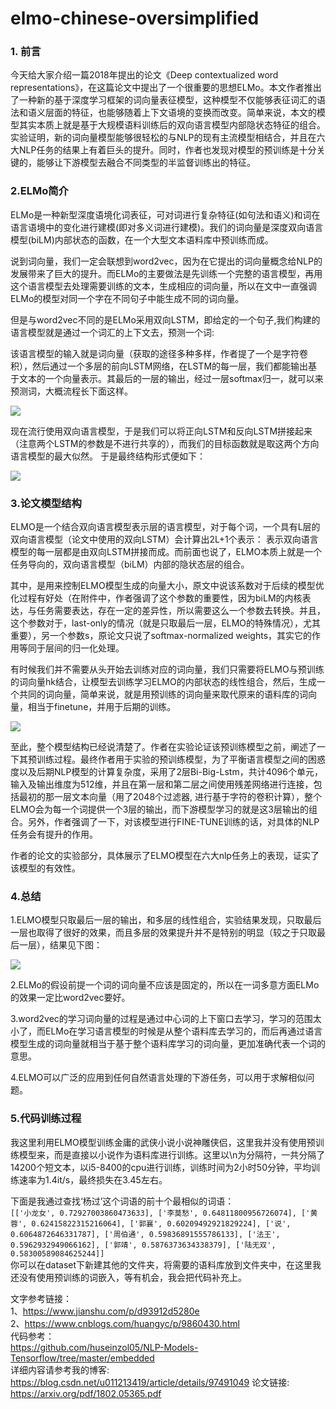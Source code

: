 # elmo-chinese-oversimplified

### 1. 前言
今天给大家介绍一篇2018年提出的论文《Deep contextualized word representations》，在这篇论文中提出了一个很重要的思想ELMo。本文作者推出了一种新的基于深度学习框架的词向量表征模型，这种模型不仅能够表征词汇的语法和语义层面的特征，也能够随着上下文语境的变换而改变。简单来说，本文的模型其实本质上就是基于大规模语料训练后的双向语言模型内部隐状态特征的组合。实验证明，新的词向量模型能够很轻松的与NLP的现有主流模型相结合，并且在六大NLP任务的结果上有着巨头的提升。同时，作者也发现对模型的预训练是十分关键的，能够让下游模型去融合不同类型的半监督训练出的特征。

### 2.ELMo简介
ELMo是一种新型深度语境化词表征，可对词进行复杂特征(如句法和语义)和词在语言语境中的变化进行建模(即对多义词进行建模)。我们的词向量是深度双向语言模型(biLM)内部状态的函数，在一个大型文本语料库中预训练而成。

说到词向量，我们一定会联想到word2vec，因为在它提出的词向量概念给NLP的发展带来了巨大的提升。而ELMo的主要做法是先训练一个完整的语言模型，再用这个语言模型去处理需要训练的文本，生成相应的词向量，所以在文中一直强调ELMo的模型对同一个字在不同句子中能生成不同的词向量。

但是与word2vec不同的是ELMo采用双向LSTM，即给定的一个句子,我们构建的语言模型就是通过一个词汇的上下文去，预测一个词:

该语言模型的输入就是词向量（获取的途径多种多样，作者提了一个是字符卷积），然后通过一个多层的前向LSTM网络，在LSTM的每一层，我们都能输出基于文本的一个向量表示。其最后的一层的输出，经过一层softmax归一，就可以来预测词，大概流程长下面这样。

![](https://github.com/RundongChou/elmo-chinese-oversimplified/blob/master/images/0001.webp)

现在流行使用双向语言模型，于是我们可以将正向LSTM和反向LSTM拼接起来（注意两个LSTM的参数是不进行共享的），而我们的目标函数就是取这两个方向语言模型的最大似然。
于是最终结构形式便如下：

![](https://github.com/RundongChou/elmo-chinese-oversimplified/blob/master/images/0002.webp)

### 3.论文模型结构
ELMO是一个结合双向语言模型表示层的语言模型，对于每个词，一个具有L层的双向语言模型（论文中使用的双向LSTM）会计算出2L+1个表示：
表示双向语言模型的每一层都是由双向LSTM拼接而成。而前面也说了，ELMO本质上就是一个任务导向的，双向语言模型（biLM）内部的隐状态层的组合。

其中，是用来控制ELMO模型生成的向量大小，原文中说该系数对于后续的模型优化过程有好处（在附件中，作者强调了这个参数的重要性，因为biLM的内核表达，与任务需要表达，存在一定的差异性，所以需要这么一个参数去转换。并且，这个参数对于，last-only的情况（就是只取最后一层，ELMO的特殊情况），尤其重要），另一个参数s，原论文只说了softmax-normalized weights，其实它的作用等同于层间的归一化处理。

有时候我们并不需要从头开始去训练对应的词向量，我们只需要将ELMO与预训练的词向量hk结合，让模型去训练学习ELMO的内部状态的线性组合，然后，生成一个共同的词向量，简单来说，就是用预训练的词向量来取代原来的语料库的词向量，相当于finetune，并用于后期的训练。

![](https://github.com/RundongChou/elmo-chinese-oversimplified/blob/master/images/0003.webp)

至此，整个模型结构已经说清楚了。作者在实验论证该预训练模型之前，阐述了一下其预训练过程。最终作者用于实验的预训练模型，为了平衡语言模型之间的困惑度以及后期NLP模型的计算复杂度，采用了2层Bi-Big-Lstm，共计4096个单元，输入及输出维度为512维，并且在第一层和第二层之间使用残差网络进行连接，包括最初的那一层文本向量（用了2048个过滤器, 进行基于字符的卷积计算），整个ELMO会为每一个词提供一个3层的输出，而下游模型学习的就是这3层输出的组合。另外，作者强调了一下，对该模型进行FINE-TUNE训练的话，对具体的NLP任务会有提升的作用。

作者的论文的实验部分，具体展示了ELMO模型在六大nlp任务上的表现，证实了该模型的有效性。

### 4.总结
1.ELMO模型只取最后一层的输出，和多层的线性组合，实验结果发现，只取最后一层也取得了很好的效果，而且多层的效果提升并不是特别的明显（较之于只取最后一层），结果见下图：

![](https://github.com/RundongChou/elmo-chinese-oversimplified/blob/master/images/0004.webp)

2.ELMo的假设前提一个词的词向量不应该是固定的，所以在一词多意方面ELMo的效果一定比word2vec要好。

3.word2vec的学习词向量的过程是通过中心词的上下窗口去学习，学习的范围太小了，而ELMo在学习语言模型的时候是从整个语料库去学习的，而后再通过语言模型生成的词向量就相当于基于整个语料库学习的词向量，更加准确代表一个词的意思。

4.ELMO可以广泛的应用到任何自然语言处理的下游任务，可以用于求解相似问题。

### 5.代码训练过程

我这里利用ELMO模型训练金庸的武侠小说小说神雕侠侣，这里我并没有使用预训练模型来，而是直接以小说作为语料库进行训练。这里以\n为分隔符，一共分隔了14200个短文本，以i5-8400的cpu进行训练，训练时间为2小时50分钟，平均训练速率为1.4it/s，最终损失在3.45左右。

下面是我通过查找‘杨过’这个词语的前十个最相似的词语：<br>
`
[['小龙女', 0.72927003860473633],
 ['李莫愁', 0.64811800956726074],
 ['黄蓉', 0.62415822315216064],
 ['郭襄', 0.60209492921829224],
 ['说', 0.6064872646331787],
 ['周伯通', 0.59836891555786133],
 ['法王', 0.5962932949066162],
 ['郭靖', 0.5876373634338379],
 ['陆无双', 0.58300589084625244]]
`<br>
你可以在dataset下新建其他的文件夹，将需要的语料库放到文件夹中，在这里我还没有使用预训练的词嵌入，等有机会，我会把代码补充上。

文字参考链接：<br>
1、https://www.jianshu.com/p/d93912d5280e<br>
2、https://www.cnblogs.com/huangyc/p/9860430.html<br>
代码参考：<br>
https://github.com/huseinzol05/NLP-Models-Tensorflow/tree/master/embedded<br>
详细内容请参考我的博客:<br>
https://blog.csdn.net/u011213419/article/details/97491049
论文链接:<br>
https://arxiv.org/pdf/1802.05365.pdf
